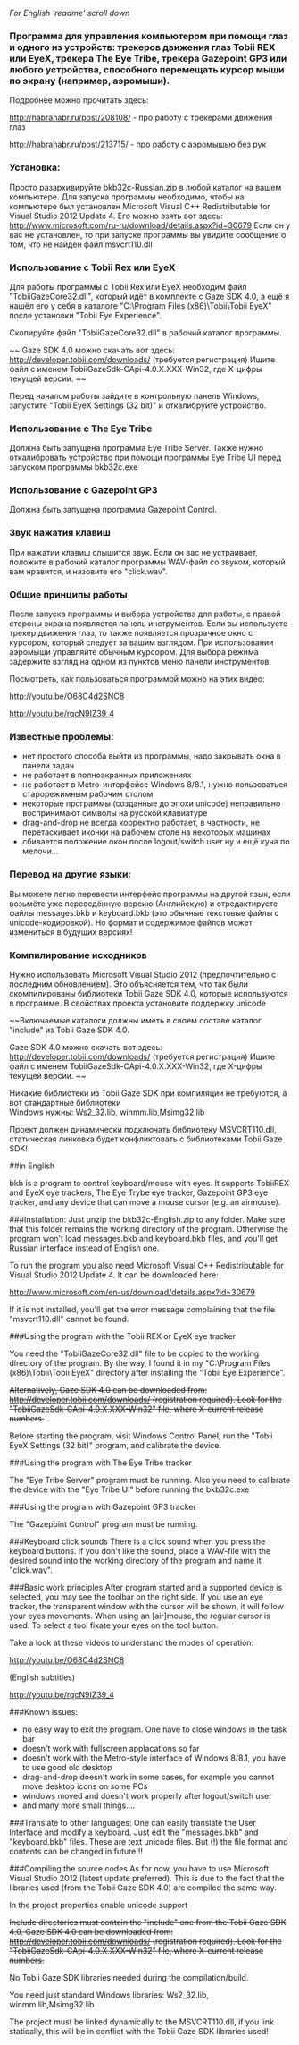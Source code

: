 *For English 'readme' scroll down*

### Программа для управления компьютером при помощи глаз и одного из устройств: трекеров движения глаз Tobii REX или EyeX, трекера The Eye Tribe, трекера Gazepoint GP3 или любого устройства, способного перемещать курсор мыши по экрану (например, аэромыши).

Подробнее можно прочитать здесь:  

http://habrahabr.ru/post/208108/ - про работу с трекерами движения глаз

http://habrahabr.ru/post/213715/ - про работу с аэромышью без рук

### Установка:
Просто разархивируйте bkb32c-Russian.zip в любой каталог на вашем компьютере.
Для запуска программы необходимо, чтобы на компьютере был установлен Microsoft Visual C++ Redistributable for Visual Studio 2012 Update 4. Его можно взять вот здесь:
http://www.microsoft.com/ru-ru/download/details.aspx?id=30679
Если он у вас не установлен, то при запуске программы вы увидите сообщение о том, что не найден файл msvcrt110.dll


### Использование с Tobii Rex или EyeX
Для работы программы с Tobii Rex или EyeX необходим файл "TobiiGazeCore32.dll", который идёт в комплекте с Gaze SDK 4.0,
а ещё я нашёл его у себя в каталоге "C:\Program Files (x86)\Tobii\Tobii EyeX" после установки "Tobii Eye Experience".
 
Скопируйте файл "TobiiGazeCore32.dll" в рабочий каталог программы.

~~ Gaze SDK 4.0 можно скачать вот здесь: http://developer.tobii.com/downloads/ (требуется регистрация)
Ищите файл с именем TobiiGazeSdk-CApi-4.0.X.XXX-Win32, где X-цифры текущей версии. ~~

Перед началом работы зайдите в контрольную панель Windows, запустите "Tobii EyeX Settings (32 bit)" и  откалибруйте устройство.

### Использование с The Eye Tribe
Должна быть запущена программа Eye Tribe Server. Также нужно откалибровать устройство при помощи программы Eye Tribe UI перед запуском программы bkb32c.exe

### Использование с Gazepoint GP3
Должна быть запущена программа Gazepoint Control.

### Звук нажатия клавиш
При нажатии клавиш слышится звук. Если он вас не устраивает, положите в рабочий каталог программы WAV-файл со звуком, который вам нравится, и назовите его "click.wav".

### Общие принципы работы

После запуска программы и выбора устройства для работы, с правой стороны экрана появляется панель инструментов. Если вы используете трекер движения глаз, то также появляется прозрачное окно с курсором, который следует за вашим взглядом. При использовании аэромыши управляйте обычным курсором. Для выбора режима задержите взгляд на одном из пунктов меню панели инструментов.

Посмотреть, как пользоваться программой можно на этих видео:

http://youtu.be/O68C4d2SNC8

http://youtu.be/rqcN9IZ39_4


### Известные проблемы:
- нет простого способа выйти из программы, надо закрывать окна в панели задач
- не работает в полноэкранных приложениях
- не работает в Metro-интерфейсе Windows 8/8.1, нужно пользоваться старорежимным рабочим столом
- некоторые программы (созданные до эпохи unicode) неправильно воспринимают символы на русской клавиатуре
- drag-and-drop не всегда корректно работает, в частности, не перетаскивает иконки на рабочем столе на некоторых машинах
- сбивается положение окон после logout/switch user
ну и ещё куча по мелочи...

### Перевод на другие языки:
Вы можете легко перевести интерфейс программы на другой язык, если возьмёте уже переведённую версию (Английскую) и отредактируете файлы messages.bkb и keyboard.bkb (это обычные текстовые файлы с unicode-кодировкой).
Но формат и содержимое файлов может измениться в будущих версиях!

### Компилирование исходников

Нужно использовать Microsoft Visual Studio 2012 (предпочтительно с последним обновлением).
Это объясняется тем, что так были скомпилированы библиотеки Tobii Gaze SDK 4.0, которые используются в программе.
В свойствах проекта установите поддержку unicode

~~Включаемые каталоги должны иметь в своем составе каталог "include" из Tobii Gaze SDK 4.0.

Gaze SDK 4.0 можно скачать вот здесь: http://developer.tobii.com/downloads/ (требуется регистрация)
Ищите файл с именем TobiiGazeSdk-CApi-4.0.X.XXX-Win32, где X-цифры текущей версии. ~~

Никакие библиотеки из Tobii Gaze SDK при компиляции не требуются, а вот стандартные библиотеки  
Windows нужны: Ws2_32.lib, winmm.lib,Msimg32.lib

Проект должен динамически подключать библиотеку MSVCRT110.dll, статическая линковка будет  конфликтовать с библиотеками Tobii Gaze SDK!

##in English

bkb is a program to control keyboard/mouse with eyes. It supports TobiiREX and EyeX eye trackers, The Eye Trybe eye tracker, Gazepoint GP3 eye tracker, and any device that can move a mouse cursor (e.g. an airmouse).

###Installation:
Just unzip the bkb32c-English.zip to any folder. Make sure that this folder remains the working  directory of the program. Otherwise the program won't load messages.bkb and keyboard.bkb files,  and you'll get Russian interface instead of English one.

To run the program you also need Microsoft Visual C++ Redistributable for Visual Studio 2012 Update 4. It can be downloaded here:

http://www.microsoft.com/en-us/download/details.aspx?id=30679

If it is not installed, you'll get the error message complaining that the file "msvcrt110.dll"  cannot be found.

###Using the program with the Tobii REX or EyeX eye tracker

You need the "TobiiGazeCore32.dll" file to be copied to the working directory of the program.
By the way, I found it in my "C:\Program Files (x86)\Tobii\Tobii EyeX" directory after installing the "Tobii Eye Experience".

~~Alternatively, Gaze SDK 4.0 can be downloaded from: http://developer.tobii.com/downloads/ (registration required).
Look for the "TobiiGazeSdk-CApi-4.0.X.XXX-Win32" file, where X-current release numbers.~~

Before starting the program, visit Windows Control Panel, run the "Tobii EyeX Settings (32 bit)" program, and calibrate the device.

###Using the program with The Eye Tribe tracker

The "Eye Tribe Server" program must be running. Also you need to calibrate the device with the "Eye Tribe UI" before running  the bkb32c.exe

###Using the program with Gazepoint GP3 tracker

The "Gazepoint Control" program must be running.

###Keyboard click sounds
There is a click sound when you press the keyboard buttons. If you don't like the sound, place a WAV-file with the desired sound into the working directory of the program and name it "click.wav".

###Basic work principles
After program started and a supported device is selected, you may see the toolbar on the right side. If you use an eye tracker, the transparent window with the cursor will be shown, it will follow your eyes movements. When using an [air]mouse, the regular cursor is used. To select a tool fixate your eyes on the tool button.

Take a look at these videos to understand the modes of operation:

http://youtu.be/O68C4d2SNC8

(English subtitles)

http://youtu.be/rqcN9IZ39_4

###Known issues:
- no easy way to exit the program. One have to close windows in the task bar
- doesn't work with fullscreen applacations so far
- doesn't work with the Metro-style interface of Windows 8/8.1, you have to use good old desktop
- drag-and-drop doesn't work in some cases, for example you cannot move desktop icons on some PCs
- windows moved and doesn't work properly after logout/switch user
- and many more small things....

###Translate to other languages:
One can easily translate the User Interface and modify a keyboard. Just edit the "messages.bkb" and "keyboard.bkb" files. These are text unicode files. But (!) the file format and contents can be changed in future!!!

###Compiling the source codes
As for now, you have to use Microsoft Visual Studio 2012 (latest update preferred). This is due to the fact that the libraries used (from the Tobii Gaze SDK 4.0) are compiled the same way.

In the project properties enable unicode support

~~Include directories must contain the "include" one from the Tobii Gaze SDK 4.0.
Gaze SDK 4.0 can be downloaded from: http://developer.tobii.com/downloads/ (registration required).
Look for the "TobiiGazeSdk-CApi-4.0.X.XXX-Win32" file, where X-current release numbers.~~

No Tobii Gaze SDK libraries needed during the compilation/build. 

You need just standard Windows libraries: Ws2_32.lib, winmm.lib,Msimg32.lib

The project must be linked dynamically to the MSVCRT110.dll, if you link statically, this will be in conflict with the Tobii Gaze SDK libraries used!
